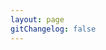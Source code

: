 ```yaml
---
layout: page
gitChangelog: false
---
```


<script setup>
import InteractiveWrapper from '../../interactive/InteractiveWrapper.vue'
</script>

<InteractiveWrapper />
